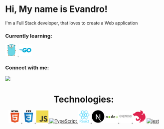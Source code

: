 # Hi, My name is Evandro!
I'm a Full Stack developer, that loves to create a Web application

<h3 align="left">Currently learning:</h3>
<p align="left">
	<a href="https://go.dev/" >
   		<img src="https://raw.githubusercontent.com/devicons/devicon/master/icons/go/go-original.svg" alt="Go" width="40" height="40" /> <img src="https://raw.githubusercontent.com/devicons/devicon/master/icons/go/go-original-wordmark.svg" width="40" height="40"/>
  	</a>
</p>


<h3 align="left">Connect with me:</h3>
<p align="left">
	<a href="https://www.linkedin.com/in/evandro-j-b72934127/" alt="LinkedIn">
   		<img src="https://img.shields.io/badge/-LinkedIn-blue?style=flat-square&logo=Linkedin&logoColor=white" />
  	</a>
</p>

<h1 align="center">Technologies:</h1>

<p align="center"> 
	<a href="https://www.w3.org/html/" target="_blank"> <img src="https://raw.githubusercontent.com/devicons/devicon/master/icons/html5/html5-original-wordmark.svg" alt="html5" width="40" height="40"/> </a>
	<a href="https://www.w3schools.com/css/" target="_blank"> <img src="https://raw.githubusercontent.com/devicons/devicon/master/icons/css3/css3-original-wordmark.svg" alt="css3" width="40" height="40"/> </a>
	<a href="https://developer.mozilla.org/en-US/docs/Web/JavaScript" target="_blank"> <img src="https://raw.githubusercontent.com/devicons/devicon/master/icons/javascript/javascript-original.svg" alt="javascript" width="40" height="40"/> </a>
	<a target="_blank" href="https://www.typescriptlang.org/"> <img src="https://cdn.worldvectorlogo.com/logos/typescript.svg" alt="TypeScript"  width="40" height="40" /> </a>
	<a href="https://reactjs.org/" target="_blank"> <img src="https://raw.githubusercontent.com/devicons/devicon/master/icons/react/react-original-wordmark.svg" alt="react" width="40" height="40"/> </a> 
	<a href="https://nextjs.org/"> <img src="https://raw.githubusercontent.com/devicons/devicon/master/icons/nextjs/nextjs-original.svg" alt="NextJs" width="40" height="40" /></a>
	<a href="https://nodejs.org" target="_blank"> <img src="https://raw.githubusercontent.com/devicons/devicon/master/icons/nodejs/nodejs-original-wordmark.svg" alt="nodejs" width="40" height="40"/> </a>
	<a href="https://expressjs.com" target="_blank" rel="noreferrer"> <img src="https://raw.githubusercontent.com/devicons/devicon/master/icons/express/express-original-wordmark.svg" alt="express" width="40" height="40"/> </a>
	<a href="https://nestjs.com/"> <img src="https://raw.githubusercontent.com/devicons/devicon/master/icons/nestjs/nestjs-plain.svg" alt="NestJs" width="40" height="40"/></a>
	<a href="https://jestjs.io" target="_blank" rel="noreferrer"> <img src="https://www.vectorlogo.zone/logos/jestjsio/jestjsio-icon.svg" alt="jest" width="40" height="40"/> </a>
</p>
